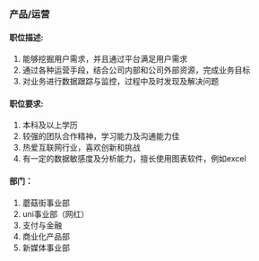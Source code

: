 ### 产品/运营

#### 职位描述:  
1. 能够挖掘用户需求，并且通过平台满足用户需求
2. 通过各种运营手段，结合公司内部和公司外部资源，完成业务目标
3. 对业务进行数据跟踪与监控，过程中及时发现及解决问题

#### 职位要求:
1. 本科及以上学历
2. 较强的团队合作精神，学习能力及沟通能力佳
3. 热爱互联网行业，喜欢创新和挑战
4. 有一定的数据敏感度及分析能力，擅长使用图表软件，例如excel

#### 部门：
1. 蘑菇街事业部	
2. uni事业部（网红）	
2. 支付与金融	
3. 商业化产品部	
4. 新媒体事业部	